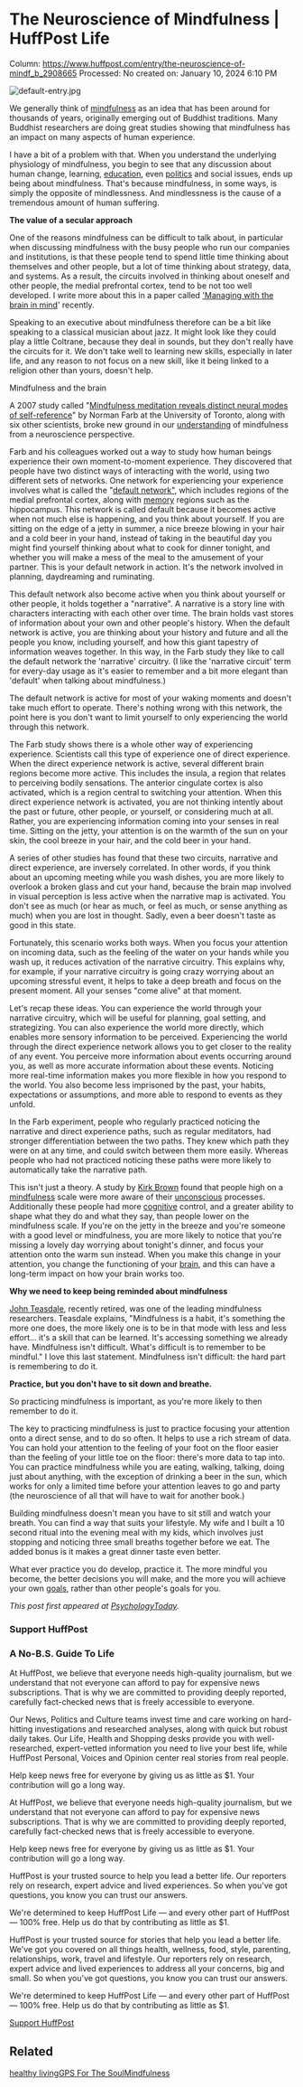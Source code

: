# The Neuroscience of Mindfulness | HuffPost Life

Column: https://www.huffpost.com/entry/the-neuroscience-of-mindf_b_2908665
Processed: No
created on: January 10, 2024 6:10 PM

![default-entry.jpg](The%20Neuroscience%20of%20Mindfulness%20HuffPost%20Life%20d4b75fed038d475fa57935610f645ccf/default-entry.jpg)

We generally think of [mindfulness](http://www.psychologytoday.com/basics/mindfulness) as an idea that has been around for thousands of years, originally emerging out of Buddhist traditions. Many Buddhist researchers are doing great studies showing that mindfulness has an impact on many aspects of human experience.

I have a bit of a problem with that. When you understand the underlying physiology of mindfulness, you begin to see that any discussion about human change, learning, [education](http://www.psychologytoday.com/basics/education), even [politics](http://www.psychologytoday.com/basics/politics) and social issues, ends up being about mindfulness. That's because mindfulness, in some ways, is simply the opposite of mindlessness. And mindlessness is the cause of a tremendous amount of human suffering.

**The value of a secular approach**

One of the reasons mindfulness can be difficult to talk about, in particular when discussing mindfulness with the busy people who run our companies and institutions, is that these people tend to spend little time thinking about themselves and other people, but a lot of time thinking about strategy, data, and systems. As a result, the circuits involved in thinking about oneself and other people, the medial prefrontal cortex, tend to be not too well developed. I write more about this in a paper called ['Managing with the brain in mind](http://www.strategy-business.com/article/09306?gko=5df7f)' recently.

Speaking to an executive about mindfulness therefore can be a bit like speaking to a classical musician about jazz. It might look like they could play a little Coltrane, because they deal in sounds, but they don't really have the circuits for it. We don't take well to learning new skills, especially in later life, and any reason to not focus on a new skill, like it being linked to a religion other than yours, doesn't help.

Mindfulness and the brain

A 2007 study called "[Mindfulness meditation reveals distinct neural modes of self-reference](http://scan.oxfordjournals.org/cgi/content/short/2/4/313)" by Norman Farb at the University of Toronto, along with six other scientists, broke new ground in our [understanding](http://www.psychologytoday.com/basics/empathy) of mindfulness from a neuroscience perspective.

Farb and his colleagues worked out a way to study how human beings experience their own moment-to-moment experience. They discovered that people have two distinct ways of interacting with the world, using two different sets of networks. One network for experiencing your experience involves what is called the "[default network"](http://www.sciencemag.org/cgi/content/full/317/5834/43b?rss=1), which includes regions of the medial prefrontal cortex, along with [memory](http://www.psychologytoday.com/basics/memory) regions such as the hippocampus. This network is called default because it becomes active when not much else is happening, and you think about yourself. If you are sitting on the edge of a jetty in summer, a nice breeze blowing in your hair and a cold beer in your hand, instead of taking in the beautiful day you might find yourself thinking about what to cook for dinner tonight, and whether you will make a mess of the meal to the amusement of your partner. This is your default network in action. It's the network involved in planning, daydreaming and ruminating.

This default network also become active when you think about yourself or other people, it holds together a "narrative". A narrative is a story line with characters interacting with each other over time. The brain holds vast stores of information about your own and other people's history. When the default network is active, you are thinking about your history and future and all the people you know, including yourself, and how this giant tapestry of information weaves together. In this way, in the Farb study they like to call the default network the 'narrative' circuitry. (I like the 'narrative circuit' term for every-day usage as it's easier to remember and a bit more elegant than 'default' when talking about mindfulness.)

The default network is active for most of your waking moments and doesn't take much effort to operate. There's nothing wrong with this network, the point here is you don't want to limit yourself to only experiencing the world through this network.

The Farb study shows there is a whole other way of experiencing experience. Scientists call this type of experience one of direct experience. When the direct experience network is active, several different brain regions become more active. This includes the insula, a region that relates to perceiving bodily sensations. The anterior cingulate cortex is also activated, which is a region central to switching your attention. When this direct experience network is activated, you are not thinking intently about the past or future, other people, or yourself, or considering much at all. Rather, you are experiencing information coming into your senses in real time. Sitting on the jetty, your attention is on the warmth of the sun on your skin, the cool breeze in your hair, and the cold beer in your hand.

A series of other studies has found that these two circuits, narrative and direct experience, are inversely correlated. In other words, if you think about an upcoming meeting while you wash dishes, you are more likely to overlook a broken glass and cut your hand, because the brain map involved in visual perception is less active when the narrative map is activated. You don't see as much (or hear as much, or feel as much, or sense anything as much) when you are lost in thought. Sadly, even a beer doesn't taste as good in this state.

Fortunately, this scenario works both ways. When you focus your attention on incoming data, such as the feeling of the water on your hands while you wash up, it reduces activation of the narrative circuitry. This explains why, for example, if your narrative circuitry is going crazy worrying about an upcoming stressful event, it helps to take a deep breath and focus on the present moment. All your senses "come alive" at that moment.

Let's recap these ideas. You can experience the world through your narrative circuitry, which will be useful for planning, goal setting, and strategizing. You can also experience the world more directly, which enables more sensory information to be perceived. Experiencing the world through the direct experience network allows you to get closer to the reality of any event. You perceive more information about events occurring around you, as well as more accurate information about these events. Noticing more real-time information makes you more flexible in how you respond to the world. You also become less imprisoned by the past, your habits, expectations or assumptions, and more able to respond to events as they unfold.

In the Farb experiment, people who regularly practiced noticing the narrative and direct experience paths, such as regular meditators, had stronger differentiation between the two paths. They knew which path they were on at any time, and could switch between them more easily. Whereas people who had not practiced noticing these paths were more likely to automatically take the narrative path.

This isn't just a theory. A study by [Kirk Brown](http://cat.inist.fr/?aModele=afficheN&cpsidt=15556264) found that people high on a [mindfulness](http://www.psychologytoday.com/basics/mindfulness) scale were more aware of their [unconscious](http://www.psychologytoday.com/basics/unconscious) processes. Additionally these people had more [cognitive](http://www.psychologytoday.com/basics/cognition) control, and a greater ability to shape what they do and what they say, than people lower on the mindfulness scale. If you're on the jetty in the breeze and you're someone with a good level or mindfulness, you are more likely to notice that you're missing a lovely day worrying about tonight's dinner, and focus your attention onto the warm sun instead. When you make this change in your attention, you change the functioning of your [brain](http://www.psychologytoday.com/basics/neuroscience), and this can have a long-term impact on how your brain works too.

**Why we need to keep being reminded about mindfulness**

[John Teasdale](http://mbct.co.uk/mbct-programme-developers/), recently retired, was one of the leading mindfulness researchers. Teasdale explains, "Mindfulness is a habit, it's something the more one does, the more likely one is to be in that mode with less and less effort... it's a skill that can be learned. It's accessing something we already have. Mindfulness isn't difficult. What's difficult is to remember to be mindful." I love this last statement. Mindfulness isn't difficult: the hard part is remembering to do it.

**Practice, but you don't have to sit down and breathe.**

So practicing mindfulness is important, as you're more likely to then remember to do it.

The key to practicing mindfulness is just to practice focusing your attention onto a direct sense, and to do so often. It helps to use a rich stream of data. You can hold your attention to the feeling of your foot on the floor easier than the feeling of your little toe on the floor: there's more data to tap into. You can practice mindfulness while you are eating, walking, talking, doing just about anything, with the exception of drinking a beer in the sun, which works for only a limited time before your attention leaves to go and party (the neuroscience of all that will have to wait for another book.)

Building mindfulness doesn't mean you have to sit still and watch your breath. You can find a way that suits your lifestyle. My wife and I built a 10 second ritual into the evening meal with my kids, which involves just stopping and noticing three small breaths together before we eat. The added bonus is it makes a great dinner taste even better.

What ever practice you do develop, practice it. The more mindful you become, the better decisions you will make, and the more you will achieve your own [goals](http://www.psychologytoday.com/basics/motivation), rather than other people's goals for you.

*This post first appeared at [PsychologyToday](http://www.psychologytoday.com/blog/your-brain-work/200910/the-neuroscience-mindfulness).*

### Support HuffPost

### A No-B.S. Guide To Life

At HuffPost, we believe that everyone needs high-quality journalism, but we understand that not everyone can afford to pay for expensive news subscriptions. That is why we are committed to providing deeply reported, carefully fact-checked news that is freely accessible to everyone.

Our News, Politics and Culture teams invest time and care working on hard-hitting investigations and researched analyses, along with quick but robust daily takes. Our Life, Health and Shopping desks provide you with well-researched, expert-vetted information you need to live your best life, while HuffPost Personal, Voices and Opinion center real stories from real people.

Help keep news free for everyone by giving us as little as $1. Your contribution will go a long way.

At HuffPost, we believe that everyone needs high-quality journalism, but we understand that not everyone can afford to pay for expensive news subscriptions. That is why we are committed to providing deeply reported, carefully fact-checked news that is freely accessible to everyone.

Help keep news free for everyone by giving us as little as $1. Your contribution will go a long way.

HuffPost is your trusted source to help you lead a better life. Our reporters rely on research, expert advice and lived experiences. So when you've got questions, you know you can trust our answers.

We're determined to keep HuffPost Life — and every other part of HuffPost — 100% free. Help us do that by contributing as little as $1.

HuffPost is your trusted source for stories that help you lead a better life. We've got you covered on all things health, wellness, food, style, parenting, relationships, work, travel and lifestyle. Our reporters rely on research, expert advice and lived experiences to address all your concerns, big and small. So when you've got questions, you know you can trust our answers.

We're determined to keep HuffPost Life — and every other part of HuffPost — 100% free. Help us do that by contributing as little as $1.

[Support HuffPost](https://www.huffpost.com/membership)

## Related

[healthy living](https://www.huffpost.com/life/topic/how-we-live-wellness)[GPS For The Soul](https://www.huffpost.com/topic/gps-for-the-soul)[Mindfulness](https://www.huffpost.com/life/topic/mindfulness)